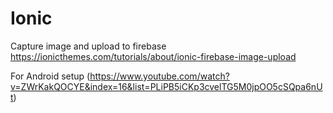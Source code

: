 # Ionic
Capture image and upload to firebase
https://ionicthemes.com/tutorials/about/ionic-firebase-image-upload

For Android setup (https://www.youtube.com/watch?v=ZWrKakQOCYE&index=16&list=PLiPB5iCKp3cvelTG5M0jpOO5cSQpa6nUt)

